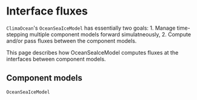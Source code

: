 # Interface fluxes

`ClimaOcean`'s `OceanSeaIceModel` has essentially two goals:
    1. Manage time-stepping multiple component models forward simulatneously,
    2. Compute and/or pass fluxes between the component models.

This page describes how OceanSeaIceModel computes fluxes at the interfaces between
component models.


## Component models

`OceanSeaIceModel`